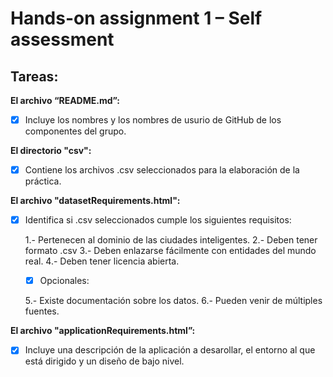 # Hands-on assignment 1 – Self assessment
 
## Tareas:
 
**El archivo “README.md”:**
 
- [X] Incluye los nombres y los nombres de usurio de GitHub de los componentes del grupo.
 
**El directorio "csv":**
 
- [X] Contiene los archivos .csv seleccionados para la elaboración de la práctica.

**El archivo "datasetRequirements.html":**
 
 - [X] Identifica si .csv seleccionados cumple los siguientes requisitos:
	
	 1.- Pertenecen al dominio de las ciudades inteligentes.
	 2.- Deben tener formato .csv
	 3.- Deben enlazarse fácilmente con entidades del mundo real.
	 4.- Deben tener licencia abierta.

	- [X] Opcionales:

	 5.- Existe documentación sobre los datos.
	 6.- Pueden venir de múltiples fuentes.
 
**El archivo "applicationRequirements.html”:**
 
 -  [X] Incluye una descripción de la aplicación a desarollar, el entorno al que está dirigido y un diseño de 	bajo nivel.
 
 

